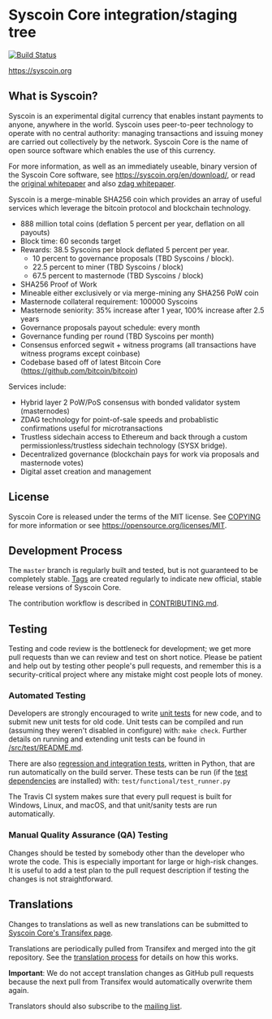 Syscoin Core integration/staging tree
=====================================

[![Build Status](https://travis-ci.org/syscoin/syscoin.svg?branch=master)](https://travis-ci.org/syscoin/syscoin)

https://syscoin.org

What is Syscoin?
----------------

Syscoin is an experimental digital currency that enables instant payments to
anyone, anywhere in the world. Syscoin uses peer-to-peer technology to operate
with no central authority: managing transactions and issuing money are carried
out collectively by the network. Syscoin Core is the name of open source
software which enables the use of this currency.

For more information, as well as an immediately useable, binary version of
the Syscoin Core software, see https://syscoin.org/en/download/, or read the
[original whitepaper](https://syscoin.org/syscoin.pdf) and also [zdag whitepaper](https://syscoin.org/zdag.pdf).

Syscoin is a merge-minable SHA256 coin which provides an array of useful services
which leverage the bitcoin protocol and blockchain technology.

- 888 million total coins (deflation 5 percent per year, deflation on all payouts)
- Block time: 60 seconds target
- Rewards: 38.5 Syscoins per block deflated 5 percent per year. 
  - 10 percent to governance proposals (TBD Syscoins / block). 
  - 22.5 percent to miner (TBD Syscoins / block)
  - 67.5 percent to masternode (TBD Syscoins / block)
- SHA256 Proof of Work
- Mineable either exclusively or via merge-mining any SHA256 PoW coin
- Masternode collateral requirement: 100000 Syscoins
- Masternode seniority: 35% increase after 1 year, 100% increase after 2.5 years
- Governance proposals payout schedule: every month
- Governance funding per round (TBD Syscoins per month)
- Consensus enforced segwit + witness programs (all transactions have witness programs except coinbase)
- Codebase based off of latest Bitcoin Core (https://github.com/bitcoin/bitcoin) 

Services include:

- Hybrid layer 2 PoW/PoS consensus with bonded validator system (masternodes)
- ZDAG technology for point-of-sale speeds and probablistic confirmations useful for microtransactions
- Trustless sidechain access to Ethereum and back through a custom permissionless/trustless sidechain technology (SYSX bridge).
- Decentralized governance (blockchain pays for work via proposals and masternode votes)
- Digital asset creation and management

License
-------

Syscoin Core is released under the terms of the MIT license. See [COPYING](COPYING) for more
information or see https://opensource.org/licenses/MIT.

Development Process
-------------------

The `master` branch is regularly built and tested, but is not guaranteed to be
completely stable. [Tags](https://github.com/syscoin/syscoin/tags) are created
regularly to indicate new official, stable release versions of Syscoin Core.

The contribution workflow is described in [CONTRIBUTING.md](CONTRIBUTING.md).

Testing
-------

Testing and code review is the bottleneck for development; we get more pull
requests than we can review and test on short notice. Please be patient and help out by testing
other people's pull requests, and remember this is a security-critical project where any mistake might cost people
lots of money.

### Automated Testing

Developers are strongly encouraged to write [unit tests](src/test/README.md) for new code, and to
submit new unit tests for old code. Unit tests can be compiled and run
(assuming they weren't disabled in configure) with: `make check`. Further details on running
and extending unit tests can be found in [/src/test/README.md](/src/test/README.md).

There are also [regression and integration tests](/test), written
in Python, that are run automatically on the build server.
These tests can be run (if the [test dependencies](/test) are installed) with: `test/functional/test_runner.py`

The Travis CI system makes sure that every pull request is built for Windows, Linux, and macOS, and that unit/sanity tests are run automatically.

### Manual Quality Assurance (QA) Testing

Changes should be tested by somebody other than the developer who wrote the
code. This is especially important for large or high-risk changes. It is useful
to add a test plan to the pull request description if testing the changes is
not straightforward.

Translations
------------

Changes to translations as well as new translations can be submitted to
[Syscoin Core's Transifex page](https://www.transifex.com/projects/p/syscoin/).

Translations are periodically pulled from Transifex and merged into the git repository. See the
[translation process](doc/translation_process.md) for details on how this works.

**Important**: We do not accept translation changes as GitHub pull requests because the next
pull from Transifex would automatically overwrite them again.

Translators should also subscribe to the [mailing list](https://groups.google.com/forum/#!forum/syscoin-translators).
